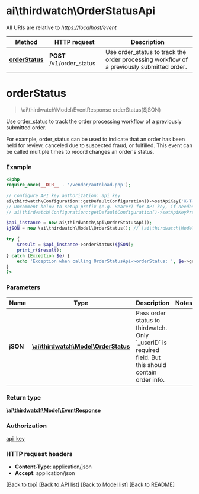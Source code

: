 # ai\thirdwatch\OrderStatusApi

All URIs are relative to *https://localhost/event*

Method | HTTP request | Description
------------- | ------------- | -------------
[**orderStatus**](OrderStatusApi.md#orderStatus) | **POST** /v1/order_status | Use order_status to track the order processing workflow of a previously submitted order.


# **orderStatus**
> \ai\thirdwatch\Model\EventResponse orderStatus($jSON)

Use order_status to track the order processing workflow of a previously submitted order.

For example, order_status can be used to indicate that an order has been held for review, canceled due to suspected fraud, or fulfilled. This event can be called multiple times to record changes an order's status.

### Example
```php
<?php
require_once(__DIR__ . '/vendor/autoload.php');

// Configure API key authorization: api_key
ai\thirdwatch\Configuration::getDefaultConfiguration()->setApiKey('X-THIRDWATCH-API-KEY', 'YOUR_API_KEY');
// Uncomment below to setup prefix (e.g. Bearer) for API key, if needed
// ai\thirdwatch\Configuration::getDefaultConfiguration()->setApiKeyPrefix('X-THIRDWATCH-API-KEY', 'Bearer');

$api_instance = new ai\thirdwatch\Api\OrderStatusApi();
$jSON = new \ai\thirdwatch\Model\OrderStatus(); // \ai\thirdwatch\Model\OrderStatus | Pass order status to thirdwatch. Only `_userID` is required field. But this should contain order info.

try {
    $result = $api_instance->orderStatus($jSON);
    print_r($result);
} catch (Exception $e) {
    echo 'Exception when calling OrderStatusApi->orderStatus: ', $e->getMessage(), PHP_EOL;
}
?>
```

### Parameters

Name | Type | Description  | Notes
------------- | ------------- | ------------- | -------------
 **jSON** | [**\ai\thirdwatch\Model\OrderStatus**](../Model/OrderStatus.md)| Pass order status to thirdwatch. Only &#x60;_userID&#x60; is required field. But this should contain order info. |

### Return type

[**\ai\thirdwatch\Model\EventResponse**](../Model/EventResponse.md)

### Authorization

[api_key](../../README.md#api_key)

### HTTP request headers

 - **Content-Type**: application/json
 - **Accept**: application/json

[[Back to top]](#) [[Back to API list]](../../README.md#documentation-for-api-endpoints) [[Back to Model list]](../../README.md#documentation-for-models) [[Back to README]](../../README.md)


